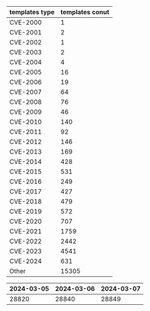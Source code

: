 | templates type | templates conut | 
| --- | --- | 
| CVE-2000 | 1 |
| CVE-2001 | 2 |
| CVE-2002 | 1 |
| CVE-2003 | 2 |
| CVE-2004 | 4 |
| CVE-2005 | 16 |
| CVE-2006 | 19 |
| CVE-2007 | 64 |
| CVE-2008 | 76 |
| CVE-2009 | 46 |
| CVE-2010 | 140 |
| CVE-2011 | 92 |
| CVE-2012 | 146 |
| CVE-2013 | 169 |
| CVE-2014 | 428 |
| CVE-2015 | 531 |
| CVE-2016 | 249 |
| CVE-2017 | 427 |
| CVE-2018 | 479 |
| CVE-2019 | 572 |
| CVE-2020 | 707 |
| CVE-2021 | 1759 |
| CVE-2022 | 2442 |
| CVE-2023 | 4541 |
| CVE-2024 | 631 |
| Other | 15305 |


|2024-03-05 | 2024-03-06 | 2024-03-07|
|--- | ------ | ---|
|28820 | 28840 | 28849|
